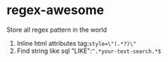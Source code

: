 # regex-awesome
Store all regex pattern in the world

1. Inline html attributes tag:```style=\"(.*?)\"```
2. Find string like sql "LIKE":```^.*your-text-search.*$```
